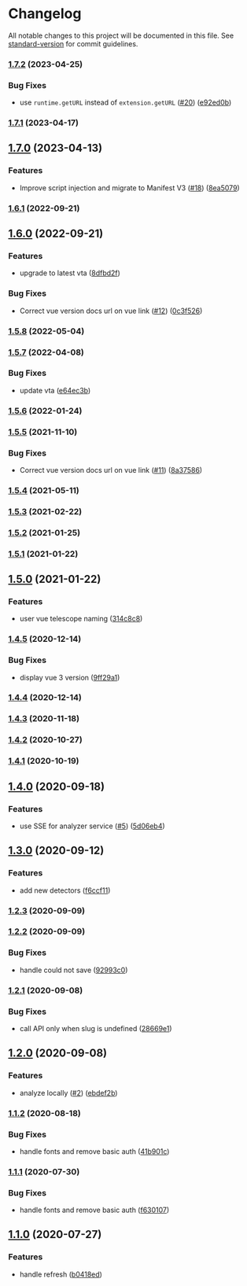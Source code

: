 # Changelog

All notable changes to this project will be documented in this file. See [standard-version](https://github.com/conventional-changelog/standard-version) for commit guidelines.

### [1.7.2](https://github.com/nuxtlabs/vue-telescope-extensions/compare/v1.7.1...v1.7.2) (2023-04-25)


### Bug Fixes

* use `runtime.getURL` instead of `extension.getURL` ([#20](https://github.com/nuxtlabs/vue-telescope-extensions/issues/20)) ([e92ed0b](https://github.com/nuxtlabs/vue-telescope-extensions/commit/e92ed0bb3ca5ee2f6d954787430e43d96c13cf26))

### [1.7.1](https://github.com/nuxtlabs/vue-telescope-extensions/compare/v1.7.0...v1.7.1) (2023-04-17)

## [1.7.0](https://github.com/nuxtlabs/vue-telescope-extensions/compare/v1.6.1...v1.7.0) (2023-04-13)


### Features

* Improve script injection and migrate to Manifest V3 ([#18](https://github.com/nuxtlabs/vue-telescope-extensions/issues/18)) ([8ea5079](https://github.com/nuxtlabs/vue-telescope-extensions/commit/8ea50793b8a1ff35a718ac05accbf2cc6ede1f73))

### [1.6.1](https://github.com/nuxtlabs/vue-telescope-extensions/compare/v1.6.0...v1.6.1) (2022-09-21)

## [1.6.0](https://github.com/nuxtlabs/vue-telescope-extensions/compare/v1.5.8...v1.6.0) (2022-09-21)


### Features

* upgrade to latest vta ([8dfbd2f](https://github.com/nuxtlabs/vue-telescope-extensions/commit/8dfbd2f801a72326b8ef4b3815e1e67386122d3d))


### Bug Fixes

* Correct vue version docs url on vue link ([#12](https://github.com/nuxtlabs/vue-telescope-extensions/issues/12)) ([0c3f526](https://github.com/nuxtlabs/vue-telescope-extensions/commit/0c3f526dc66e7c045c60ec2d0516f3987d1e6955))

### [1.5.8](https://github.com/nuxtlabs/vue-telescope-extensions/compare/v1.5.7...v1.5.8) (2022-05-04)

### [1.5.7](https://github.com/nuxtlabs/vue-telescope-extensions/compare/v1.5.6...v1.5.7) (2022-04-08)


### Bug Fixes

* update vta ([e64ec3b](https://github.com/nuxtlabs/vue-telescope-extensions/commit/e64ec3b5caff07f175da52cd6211468ce2888698))

### [1.5.6](https://github.com/nuxtlabs/vue-telescope-extensions/compare/v1.5.5...v1.5.6) (2022-01-24)

### [1.5.5](https://github.com/nuxtlabs/vue-telescope-extensions/compare/v1.5.4...v1.5.5) (2021-11-10)


### Bug Fixes

* Correct vue version docs url on vue link ([#11](https://github.com/nuxtlabs/vue-telescope-extensions/issues/11)) ([8a37586](https://github.com/nuxtlabs/vue-telescope-extensions/commit/8a37586141def69c3c291d525ad808ceee72898c))

### [1.5.4](https://github.com/nuxtlabs/vue-telescope-extensions/compare/v1.5.3...v1.5.4) (2021-05-11)

### [1.5.3](https://github.com/nuxtlabs/vue-telescope-extensions/compare/v1.5.2...v1.5.3) (2021-02-22)

### [1.5.2](https://github.com/nuxt-company/vue-telescope-extensions/compare/v1.5.1...v1.5.2) (2021-01-25)

### [1.5.1](https://github.com/nuxt-company/vue-telemetry-extensions/compare/v1.5.0...v1.5.1) (2021-01-22)

## [1.5.0](https://github.com/nuxt-company/vue-telemetry-extensions/compare/v1.4.5...v1.5.0) (2021-01-22)


### Features

* user vue telescope naming ([314c8c8](https://github.com/nuxt-company/vue-telemetry-extensions/commit/314c8c8f9735540aa9ff8276913a20bf11c5e3fe))

### [1.4.5](https://github.com/nuxt-company/vue-telemetry-extensions/compare/v1.4.4...v1.4.5) (2020-12-14)


### Bug Fixes

* display vue 3 version ([9ff29a1](https://github.com/nuxt-company/vue-telemetry-extensions/commit/9ff29a10d0e19e6adc6f81695739e1c0a5b83f11))

### [1.4.4](https://github.com/nuxt-company/vue-telemetry-extensions/compare/v1.4.3...v1.4.4) (2020-12-14)

### [1.4.3](https://github.com/nuxt-company/vue-telemetry-extensions/compare/v1.4.2...v1.4.3) (2020-11-18)

### [1.4.2](https://github.com/nuxt-company/vue-telemetry-extensions/compare/v1.4.1...v1.4.2) (2020-10-27)

### [1.4.1](https://github.com/nuxt-company/vue-telemetry-extensions/compare/v1.4.0...v1.4.1) (2020-10-19)

## [1.4.0](https://github.com/nuxt-company/vue-telemetry-extensions/compare/v1.3.0...v1.4.0) (2020-09-18)


### Features

* use SSE for analyzer service ([#5](https://github.com/nuxt-company/vue-telemetry-extensions/issues/5)) ([5d06eb4](https://github.com/nuxt-company/vue-telemetry-extensions/commit/5d06eb48bd93238faadc8725adc916c6502c4289))

## [1.3.0](https://github.com/nuxt-company/vue-telemetry-extensions/compare/v1.2.3...v1.3.0) (2020-09-12)


### Features

* add new detectors ([f6ccf11](https://github.com/nuxt-company/vue-telemetry-extensions/commit/f6ccf11465016b93408c613758dcc108ff2aebbe))

### [1.2.3](https://github.com/nuxt-company/vue-telemetry-extensions/compare/v1.2.2...v1.2.3) (2020-09-09)

### [1.2.2](https://github.com/nuxt-company/vue-telemetry-extensions/compare/v1.2.1...v1.2.2) (2020-09-09)


### Bug Fixes

* handle could not save ([92993c0](https://github.com/nuxt-company/vue-telemetry-extensions/commit/92993c0e349ca93661c67185dbd672527a6f8255))

### [1.2.1](https://github.com/nuxt-company/vue-telemetry-extensions/compare/v1.2.0...v1.2.1) (2020-09-08)


### Bug Fixes

* call API only when slug is undefined ([28669e1](https://github.com/nuxt-company/vue-telemetry-extensions/commit/28669e1ddbbc0ed21dc6bb5306eb62f8007782b4))

## [1.2.0](https://github.com/nuxt-company/vue-telemetry-extensions/compare/v1.1.2...v1.2.0) (2020-09-08)


### Features

* analyze locally ([#2](https://github.com/nuxt-company/vue-telemetry-extensions/issues/2)) ([ebdef2b](https://github.com/nuxt-company/vue-telemetry-extensions/commit/ebdef2bc968336c9a16d78a7743cf67cbd1df6b1))

### [1.1.2](https://github.com/nuxt-company/vue-telemetry-extensions/compare/v1.1.0...v1.1.2) (2020-08-18)


### Bug Fixes

* handle fonts and remove basic auth ([41b901c](https://github.com/nuxt-company/vue-telemetry-extensions/commit/41b901c1275e53c3b53bcaec90ebd2e3456d146c))

### [1.1.1](https://github.com/nuxt-company/vue-telemetry-extensions/compare/v1.1.0...v1.1.1) (2020-07-30)


### Bug Fixes

* handle fonts and remove basic auth ([f630107](https://github.com/nuxt-company/vue-telemetry-extensions/commit/f630107e69e6c08f37a65c252ac2696f80549512))

## [1.1.0](https://github.com/nuxt-company/vue-telemetry-extensions/compare/v1.0.0...v1.1.0) (2020-07-27)


### Features

* handle refresh ([b0418ed](https://github.com/nuxt-company/vue-telemetry-extensions/commit/b0418ed08adb75bbbbe5ba52fe14c399c3ca6f62))
